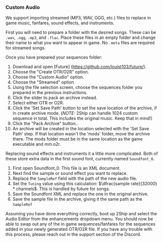 
### Custom Audio
We support importing streamed (MP3, WAV, OGG, etc.) files to replace in game music, fanfares, sound effects, and instruments.

First you will need to prepare a folder with the desired songs. These can be `.wav`, `.ogg`, `.mp3`, and `.flac`. Place these files in an empty folder and change their name to what you want to appear in game. No `.meta` files are required for streamed songs.


Once you have prepared your sequences folder:
1. Download and open [Future] (https://github.com/louist103/future/). 
1. Choose the "Create OTR/O2R" option. 
1. Choose the "Custom Audio" option.
1. Choose the "Streamed" option
1. Using the file selection screen, choose the sequences folder you prepared in the previous instructions.
1. Click the slider to pack an archive instead.
1. Select either OTR or O2R.
1. Click the 'Set Save Path' button to set the save location of the archive, if in create archive mode.
    (*NOTE:* 2Ship can handle 1024 custom sequence in total. This includes the original music. Keep that in mind!)
1. Click the "Pack Archive" button..
1. An archive will be created in the location selected with the 'Set Save Path' step. If that location wasn't the 'mods' folder, move the archive there. The mods folder must be in the same location as the game executable and mm.o2r.

Replacing sound effects and instruments it a little more complicated.
Both of these store extra data in the first sound font, currently named `Soundfont_0`.
1. First open Soundfont_0. This file is an XML document.
2. Next find the sample or sound effect you want to replace.
3. Replace the `SampleRef` field with the path of the new audio file. 
4. Set the `Tuning` value using this calculation: $\dfrac{sample rate}{32000} * channels$. This is handled by future for songs.
5. Save the Soundfont XML and replace the one in the original archive.
6. Save the sample file in the archive, giving it the same path as the `SampleRef`

Assuming you have done everything correctly, boot up 2Ship and select the Audio Editor from the enhancements dropdown menu. You should now be able to swap out any of the in game sequences/fanfares for the sequences added in your newly generated OTR/O2R file. If you have any trouble with this process, please reach out in the support section of the Discord.
